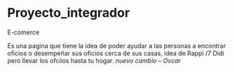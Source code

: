 # Proyecto_integrador
E-comerce

Es una pagina que tiene la idea de poder ayudar a las personas a encontrar oficios o desempeñar sus oficios cerca de sus casas, idea de Rappi /7 Didi pero llevar los ofciios hasta tu hogar. 
*nuevo cambio – Oscar*